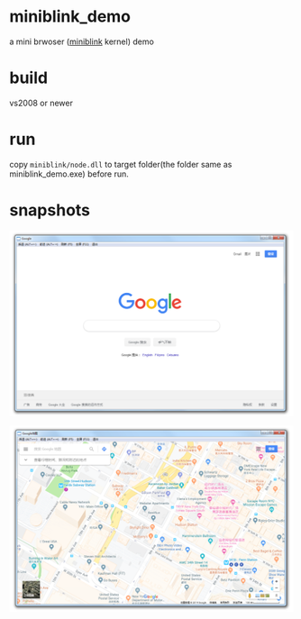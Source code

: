 # miniblink_demo
a mini brwoser ([miniblink](https://github.com/weolar/miniblink49) kernel) demo

# build
vs2008 or newer

# run
copy `miniblink/node.dll` to target folder(the folder same as miniblink_demo.exe) before run. 

# snapshots
![](https://github.com/lauthrul/miniblink_demo/blob/master/snapshot/Snipaste_2019-07-09_15-58-18.png)

![](https://github.com/lauthrul/miniblink_demo/blob/master/snapshot/Snipaste_2019-07-09_16-01-34.png)
